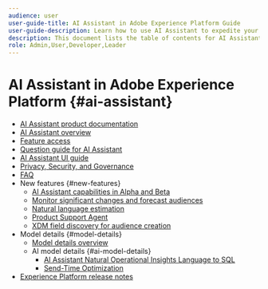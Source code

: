 ```yaml
---
audience: user
user-guide-title: AI Assistant in Adobe Experience Platform Guide
user-guide-description: Learn how to use AI Assistant to expedite your workflow with Adobe Experience Platform and Real-Time Customer Data Platform.
description: This document lists the table of contents for AI Assistant in Adobe Experience Platform.
role: Admin,User,Developer,Leader
---
```


# AI Assistant in Adobe Experience Platform {#ai-assistant}

* [AI Assistant product documentation](landing.md)
* [AI Assistant overview](home.md)
* [Feature access](access.md)
* [Question guide for AI Assistant](questions.md)
* [AI Assistant UI guide](ui-guide.md)
* [Privacy, Security, and Governance](privacy.md)
* [FAQ](faq.md)
* New features {#new-features}
  * [AI Assistant capabilities in Alpha and Beta](./new-features/alpha-beta.md)
  * [Monitor significant changes and forecast audiences](./new-features/audience-forecasting.md)
  * [Natural language estimation](./new-features/natural-language.md)
  * [Product Support Agent](./new-features/customer-support.md)
  * [XDM field discovery for audience creation](./new-features/xdm-field-discovery.md)
* Model details {#model-details}
  * [Model details overview](./model-details/overview.md)
  * AI model details {#ai-model-details}
    * [AI Assistant Natural Operational Insights Language to SQL](./model-details/ai-model-details/natural-language-to-sql.md)
    * [Send-Time Optimization](./model-details/ai-model-details/send-time-optimization.md)
* [Experience Platform release notes](https://experienceleague.adobe.com/en/docs/experience-platform/release-notes/latest)


